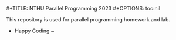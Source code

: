 #+TITLE: NTHU Parallel Programming 2023
#+OPTIONS: toc:nil

This repository is used for parallel programming homework and lab.

* Happy Coding ~
